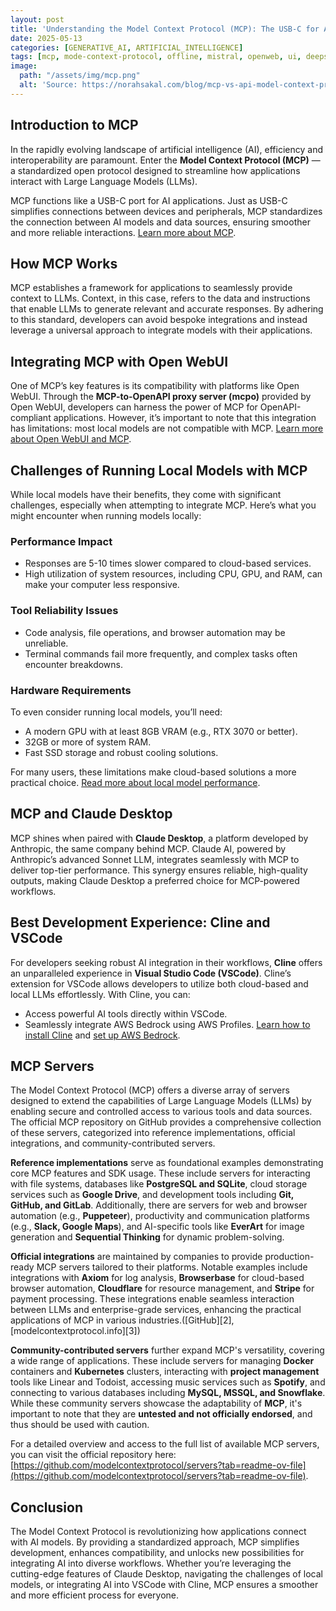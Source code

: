 ```yaml
---
layout: post
title: 'Understanding the Model Context Protocol (MCP): The USB-C for AI Applications'
date: 2025-05-13
categories: [GENERATIVE_AI, ARTIFICIAL_INTELLIGENCE]
tags: [mcp, mode-context-protocol, offline, mistral, openweb, ui, deepseek, r1, local, llm, genrative, general, ai, ollama, chatgpt, linux, windows, mac, model, on-premises, self-host, cloud, anthropic, claude, sonnet, aws, bedrock]
image:
  path: "/assets/img/mcp.png"
  alt: 'Source: https://norahsakal.com/blog/mcp-vs-api-model-context-protocol-explained/'
---
```


## Introduction to MCP

In the rapidly evolving landscape of artificial intelligence (AI), efficiency and interoperability are paramount. Enter the **Model Context Protocol (MCP)** — a standardized open protocol designed to streamline how applications interact with Large Language Models (LLMs).

MCP functions like a USB-C port for AI applications. Just as USB-C simplifies connections between devices and peripherals, MCP standardizes the connection between AI models and data sources, ensuring smoother and more reliable interactions. [Learn more about MCP](https://modelcontextprotocol.io/introduction).

## How MCP Works

MCP establishes a framework for applications to seamlessly provide context to LLMs. Context, in this case, refers to the data and instructions that enable LLMs to generate relevant and accurate responses. By adhering to this standard, developers can avoid bespoke integrations and instead leverage a universal approach to integrate models with their applications.

## Integrating MCP with Open WebUI

One of MCP’s key features is its compatibility with platforms like Open WebUI. Through the **MCP-to-OpenAPI proxy server (mcpo)** provided by Open WebUI, developers can harness the power of MCP for OpenAPI-compliant applications. However, it’s important to note that this integration has limitations: most local models are not compatible with MCP. [Learn more about Open WebUI and MCP](https://docs.openwebui.com/openapi-servers/mcp).

## Challenges of Running Local Models with MCP

While local models have their benefits, they come with significant challenges, especially when attempting to integrate MCP. Here’s what you might encounter when running models locally:

### **Performance Impact**

* Responses are 5-10 times slower compared to cloud-based services.
* High utilization of system resources, including CPU, GPU, and RAM, can make your computer less responsive.

### **Tool Reliability Issues**

* Code analysis, file operations, and browser automation may be unreliable.
* Terminal commands fail more frequently, and complex tasks often encounter breakdowns.

### **Hardware Requirements**

To even consider running local models, you’ll need:

* A modern GPU with at least 8GB VRAM (e.g., RTX 3070 or better).
* 32GB or more of system RAM.
* Fast SSD storage and robust cooling solutions.

For many users, these limitations make cloud-based solutions a more practical choice. [Read more about local model performance](https://docs.cline.bot/running-models-locally/read-me-first#looking-ahead).

## MCP and Claude Desktop

MCP shines when paired with **Claude Desktop**, a platform developed by Anthropic, the same company behind MCP. Claude AI, powered by Anthropic’s advanced Sonnet LLM, integrates seamlessly with MCP to deliver top-tier performance. This synergy ensures reliable, high-quality outputs, making Claude Desktop a preferred choice for MCP-powered workflows.

## Best Development Experience: Cline and VSCode

For developers seeking robust AI integration in their workflows, **Cline** offers an unparalleled experience in **Visual Studio Code (VSCode)**. Cline’s extension for VSCode allows developers to utilize both cloud-based and local LLMs effortlessly. With Cline, you can:

* Access powerful AI tools directly within VSCode.
* Seamlessly integrate AWS Bedrock using AWS Profiles. [Learn how to install Cline](https://docs.cline.bot/getting-started/installing-cline) and [set up AWS Bedrock](https://docs.cline.bot/custom-model-configs/aws-bedrock-w-profile-authentication).

## MCP Servers
The Model Context Protocol (MCP) offers a diverse array of servers designed to extend the capabilities of Large Language Models (LLMs) by enabling secure and controlled access to various tools and data sources. The official MCP repository on GitHub provides a comprehensive collection of these servers, categorized into reference implementations, official integrations, and community-contributed servers.

**Reference implementations** serve as foundational examples demonstrating core MCP features and SDK usage. These include servers for interacting with file systems, databases like **PostgreSQL and SQLite**, cloud storage services such as **Google Drive**, and development tools including **Git, GitHub, and GitLab**. Additionally, there are servers for web and browser automation (e.g., **Puppeteer**), productivity and communication platforms (e.g., **Slack, Google Maps**), and AI-specific tools like **EverArt** for image generation and **Sequential Thinking** for dynamic problem-solving.

**Official integrations** are maintained by companies to provide production-ready MCP servers tailored to their platforms. Notable examples include integrations with **Axiom** for log analysis, **Browserbase** for cloud-based browser automation, **Cloudflare** for resource management, and **Stripe** for payment processing. These integrations enable seamless interaction between LLMs and enterprise-grade services, enhancing the practical applications of MCP in various industries.([GitHub][2], [modelcontextprotocol.info][3])

**Community-contributed servers** further expand MCP's versatility, covering a wide range of applications. These include servers for managing **Docker** containers and **Kubernetes** clusters, interacting with **project management** tools like Linear and Todoist, accessing music services such as **Spotify**, and connecting to various databases including **MySQL, MSSQL, and Snowflake**. While these community servers showcase the adaptability of **MCP**, it's important to note that they are **untested and not officially endorsed**, and thus should be used with caution.

For a detailed overview and access to the full list of available MCP servers, you can visit the official repository here: [https://github.com/modelcontextprotocol/servers?tab=readme-ov-file](https://github.com/modelcontextprotocol/servers?tab=readme-ov-file).

## Conclusion

The Model Context Protocol is revolutionizing how applications connect with AI models. By providing a standardized approach, MCP simplifies development, enhances compatibility, and unlocks new possibilities for integrating AI into diverse workflows. Whether you’re leveraging the cutting-edge features of Claude Desktop, navigating the challenges of local models, or integrating AI into VSCode with Cline, MCP ensures a smoother and more efficient process for everyone.
